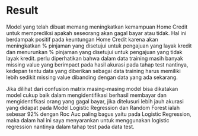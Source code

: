 # Result 
Model yang telah dibuat memang meningkatkan kemampuan Home Credit untuk memprediksi apakah seseorang akan gagal bayar atau tidak. Hal ini berdampak positif pada keuntungan Home Credit karena akan meningkatkan % pinjaman yang disetujui untuk pengajuan yang layak kredit dan menurunkan % pinjaman yang disetujui untuk pengajuan yang tidak layak kredit. perlu diperhatikan bahwa dalam data training masih banyak missing value yang berimpact pada hasil akurasi pada tahap test nantinya, kedepan tentu data yang diberikan sebagai data training harus memiliki lebih sedikit missing value dibanding dengan data yang ada sekarang.

Jika dilihat dari confusion matrix masing-masing model bisa dikatakan model cukup baik dalam mengidentifikasi berhasil membayar dan mengidentifkasi orang yang gagal bayar, jika ditelusuri lebih jauh akurasi yang didapat pada Model Logistic Regression dan Random Forest ialah sebesar 92% dengan Roc Auc paling bagus yaitu pada Logistic Regression, maka dalam hal ini saya menyarankan untuk menggunakan logistic regression nantinya dalam tahap test pada data test.
